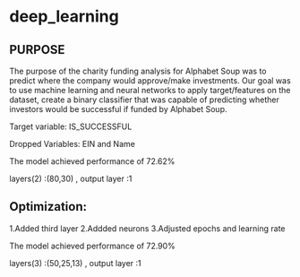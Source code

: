 # deep_learning

## PURPOSE
The purpose of the charity funding analysis for Alphabet Soup was to predict where the company would approve/make investments. Our goal was to use machine learning and neural networks to apply target/features on the dataset, create a binary classifier that was capable of predicting whether investors would be successful if funded by Alphabet Soup. 

Target variable:
IS_SUCCESSFUL

Dropped Variables:
EIN and Name

The model achieved performance of 72.62%

layers(2) :(80,30) , output layer :1

       
                                                                 



## Optimization:
1.Added third layer 
2.Addded neurons
3.Adjusted epochs and learning rate

The model achieved performance of 72.90%

layers(3) :(50,25,13) , output layer :1


